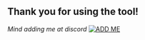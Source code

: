 ## Thank you for using the tool!
*Mind adding me at discord*
[![ADD ME](https://img.shields.io/badge/ADD%20ME%20IN%20DISCORD-7289DA?style=for-the-badge&logo=discord&logoColor=white)](discordapp.com/users/818815141281923100/)
